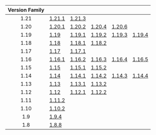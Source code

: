 | Version Family | | | | | |
|:---:|---|---|---|---|---|
| 1.21 | [1.21.1](https://github.com/BaldGang/spigot-build/releases/download/20241210/spigot-1.21.1.jar) | [1.21.3](https://github.com/BaldGang/spigot-build/releases/download/20241210/spigot-1.21.3.jar) | | | |
| 1.20 | [1.20.1](https://github.com/BaldGang/spigot-build/releases/download/20241210/spigot-1.20.1.jar) | [1.20.2](https://github.com/BaldGang/spigot-build/releases/download/20241210/spigot-1.20.2.jar) | [1.20.4](https://github.com/BaldGang/spigot-build/releases/download/20241210/spigot-1.20.4.jar) | [1.20.6](https://github.com/BaldGang/spigot-build/releases/download/20241210/spigot-1.20.6.jar) | |
| 1.19 | [1.19](https://github.com/BaldGang/spigot-build/releases/download/20241210/spigot-1.19.jar) | [1.19.1](https://github.com/BaldGang/spigot-build/releases/download/20241210/spigot-1.19.1.jar) | [1.19.2](https://github.com/BaldGang/spigot-build/releases/download/20241210/spigot-1.19.2.jar) | [1.19.3](https://github.com/BaldGang/spigot-build/releases/download/20241210/spigot-1.19.3.jar) | [1.19.4](https://github.com/BaldGang/spigot-build/releases/download/20241210/spigot-1.19.4.jar) |
| 1.18 | [1.18](https://github.com/BaldGang/spigot-build/releases/download/20241210/spigot-1.18.jar) | [1.18.1](https://github.com/BaldGang/spigot-build/releases/download/20241210/spigot-1.18.1.jar) | [1.18.2](https://github.com/BaldGang/spigot-build/releases/download/20241210/spigot-1.18.2.jar) | | |
| 1.17 | [1.17](https://github.com/BaldGang/spigot-build/releases/download/20241210/spigot-1.17.jar) | [1.17.1](https://github.com/BaldGang/spigot-build/releases/download/20241210/spigot-1.17.1.jar) | | | |
| 1.16 | [1.16.1](https://github.com/BaldGang/spigot-build/releases/download/20241210/spigot-1.16.1.jar) | [1.16.2](https://github.com/BaldGang/spigot-build/releases/download/20241210/spigot-1.16.2.jar) | [1.16.3](https://github.com/BaldGang/spigot-build/releases/download/20241210/spigot-1.16.3.jar) | [1.16.4](https://github.com/BaldGang/spigot-build/releases/download/20241210/spigot-1.16.4.jar) | [1.16.5](https://github.com/BaldGang/spigot-build/releases/download/20241210/spigot-1.16.5.jar) |
| 1.15 | [1.15](https://github.com/BaldGang/spigot-build/releases/download/20241210/spigot-1.15.jar) | [1.15.1](https://github.com/BaldGang/spigot-build/releases/download/20241210/spigot-1.15.1.jar) | [1.15.2](https://github.com/BaldGang/spigot-build/releases/download/20241210/spigot-1.15.2.jar) | | |
| 1.14 | [1.14](https://github.com/BaldGang/spigot-build/releases/download/20241210/spigot-1.14.jar) | [1.14.1](https://github.com/BaldGang/spigot-build/releases/download/20241210/spigot-1.14.1.jar) | [1.14.2](https://github.com/BaldGang/spigot-build/releases/download/20241210/spigot-1.14.2.jar) | [1.14.3](https://github.com/BaldGang/spigot-build/releases/download/20241210/spigot-1.14.3.jar) | [1.14.4](https://github.com/BaldGang/spigot-build/releases/download/20241210/spigot-1.14.4.jar) |
| 1.13 | [1.13](https://github.com/BaldGang/spigot-build/releases/download/20241210/spigot-1.13.jar) | [1.13.1](https://github.com/BaldGang/spigot-build/releases/download/20241210/spigot-1.13.1.jar) | [1.13.2](https://github.com/BaldGang/spigot-build/releases/download/20241210/spigot-1.13.2.jar) | | |
| 1.12 | [1.12](https://github.com/BaldGang/spigot-build/releases/download/20241210/spigot-1.12.jar) | [1.12.1](https://github.com/BaldGang/spigot-build/releases/download/20241210/spigot-1.12.1.jar) | [1.12.2](https://github.com/BaldGang/spigot-build/releases/download/20241210/spigot-1.12.2.jar) | | |
| 1.11 | [1.11.2](https://github.com/BaldGang/spigot-build/releases/download/20241210/spigot-1.11.2.jar) | | | | |
| 1.10 | [1.10.2](https://github.com/BaldGang/spigot-build/releases/download/20241210/spigot-1.10.2.jar) | | | | |
| 1.9 | [1.9.4](https://github.com/BaldGang/spigot-build/releases/download/20241210/spigot-1.9.4.jar) | | | | |
| 1.8 | [1.8.8](https://github.com/BaldGang/spigot-build/releases/download/20241210/spigot-1.8.8.jar) | | | | |
